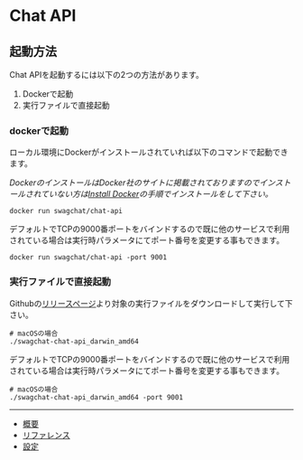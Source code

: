 # Chat API

## 起動方法

Chat APIを起動するには以下の2つの方法があります。

1. Dockerで起動
1. 実行ファイルで直接起動

### dockerで起動

ローカル環境にDockerがインストールされていれば以下のコマンドで起動できます。

*DockerのインストールはDocker社のサイトに掲載されておりますのでインストールされていない方は[Install Docker](https://docs.docker.com/engine/installation/)の手順でインストールをして下さい。*

```
docker run swagchat/chat-api
```

デフォルトでTCPの9000番ポートをバインドするので既に他のサービスで利用されている場合は実行時パラメータにてポート番号を変更する事もできます。

```
docker run swagchat/chat-api -port 9001
```

### 実行ファイルで直接起動

Githubの[リリースページ](https://github.com/swagchat/chat-api/releases)より対象の実行ファイルをダウンロードして実行して下さい。

```
# macOSの場合
./swagchat-chat-api_darwin_amd64
```

デフォルトでTCPの9000番ポートをバインドするので既に他のサービスで利用されている場合は実行時パラメータにてポート番号を変更する事もできます。

```
# macOSの場合
./swagchat-chat-api_darwin_amd64 -port 9001
```

---

* [概要](./README.md)
* [リファレンス](./reference.md)
* [設定](./settings.md)
